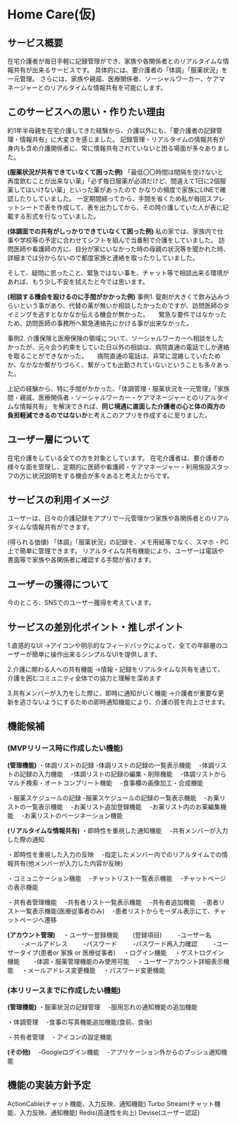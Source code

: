 # Home Care(仮)　

## サービス概要
在宅介護者が毎日手軽に記録管理ができ、家族や各関係者とのリアルタイムな情報共有が出来るサービスです。
具体的には、要介護者の「体調」「服薬状況」を一元管理。
さらには、家族や親戚、医療関係者、ソーシャルワーカー、ケアマネージャーとのリアルタイムな情報共有を可能にします。


## このサービスへの思い・作りたい理由
約1年半母親を在宅介護してきた経験から、介護以外にも、「要介護者の記録管理・情報共有」に大変さを感じました。
記録管理・リアルタイムの情報共有が身内も含め介護関係者に、常に情報共有されていないと困る場面が多々ありました。

**(服薬状況が共有できていなくて困った例)**
「最低〇〇時間は間隔を空けないと再度飲むことが出来ない薬」「必ず毎日服薬が必須だけど、間違えて1日に2個服薬してはいけない薬」といった薬があったので
かなりの頻度で家族にLINEで確認したりしていました。
一定期間経ってから、手間を省くため私が毎回スプレットシートで表を作成して、表を出力してから、その時介護していた人が表に記載する形式を行なっていました。

**(体調面での共有がしっかりできていなくて困った例)**
私の家では、家族内で仕事や学校等の予定に合わせてシフトを組んで当番制で介護をしていました。
訪問医師や看護師の方に、自分が家にいなかった時の母親の状況等を聞かれた時、詳細までは分からないので都度家族と連絡を取ったりしていました。



そして、疑問に思ったこと、緊急ではない事を、チャット等で相談出来る環境があれば、もう少し不安を拭えたと今では思います。

**(相談する機会を設けるのに手間がかかった例)**
事例1. 錠剤が大きくて飲み込みづらいという事があり、代替の薬が無いか相談したかったのですが、訪問医師のタイミングを逃すとなかなか伝える機会が無かった。
　     緊急な要件ではなかったため、訪問医師の事務所へ緊急連絡先にかける事が出来なかった。

事例2. 介護保険と医療保険の領域について、ソーシャルワーカーへ相談をしたかったが、元々会う約束をしていた日以外の相談は、病院直通の電話でしか連絡を取ることができなかった。
　     病院直通の電話は、非常に混雑していたためか、なかなか繋がりづらく、繋がっても出勤されていないということも多々あった。


上記の経験から、特に手間がかかった、「体調管理・服薬状況を一元管理」「家族間・親戚、医療関係者・ソーシャルワーカー・ケアマネージャーとのリアルタイムな情報共有」
を解決できれば、**同じ境遇に直面した介護者の心と体の両方の負担軽減できるのではないか**と考えこのアプリを作成するに至りました。


## ユーザー層について
在宅介護をしている全ての方を対象としています。
在宅介護者は、要介護者の様々な面を管理し、定期的に医師や看護師・ケアマネージャー・利用施設スタッフの方に状況説明をする機会が多々あると考えたからです。


## サービスの利用イメージ
ユーザーは、日々の介護記録をアプリで一元管理かつ家族や各関係者とのリアルタイムな情報共有ができます。

(得られる価値)
「体調」「服薬状況」の記録を、メモ用紙等でなく、スマホ・PC上で簡単に管理できます。
リアルタイムな共有機能により、ユーザーは電話や書面等で家族や各関係者に確認する手間が省けます。


## ユーザーの獲得について
今のところ、SNSでのユーザー獲得を考えています。


## サービスの差別化ポイント・推しポイント
1.直感的なUI
→アイコンや明示的なフィードバックによって、全ての年齢層のユーザーが簡単に操作出来るシンプルなUIを提供します。

2.介護に関わる人への共有機能
→情報・記録をリアルタイムな共有を通じて、介護を囲むコミュニティ全体での協力と理解を深めます

3.共有メンバーが入力をした際に、即時に通知がいく機能
→介護者が重要な更新を逃さないようにするための即時通知機能により、介護の質を向上させます。


## 機能候補
### (MVPリリース時に作成したい機能)
**(管理機能)**
・体調リストの記録
    -体調リストの記録の一覧表示機能
　-体調リストの記録の入力機能
　-体調リストの記録の編集・削除機能
　-体調リストからマルチ検索・オートコンプリート機能
　-食事欄の画像加工・合成機能


・服薬スケジュールの記録
    -服薬スケジュールの記録の一覧表示機能
　-お薬リストの一覧表示機能
　-お薬リスト追加登録機能
　-お薬リスト内のお薬編集機能
　-お薬リストのページネーション機能


**(リアルタイムな情報共有)**
・即時性を重視した通知機能
　-共有メンバーが入力した際の通知

・即時性を重視した入力の反映
　-指定したメンバー内でのリアルタイムでの情報共有(他メンバーが入力した内容が反映)

・コミュニケーション機能
　-チャットリスト一覧表示機能
　-チャットページの表示機能

・共有者管理機能
　-共有者リスト一覧表示機能
　-共有者追加機能
　-患者リスト一覧表示機能(医療従事者のみ)
　-患者リストからモーダル表示にて、チャットページへ遷移


**(アカウント管理)**
　・ユーザー登録機能
　　(登録項目)
　　  -ユーザー名
　　  -メールアドレス
　　  -パスワード
　　  -パスワード再入力確認
　　  -ユーザータイプ(患者or 家族 or 医療従事者)
　・ログイン機能
　・ゲストログイン機能
　　-体調・服薬管理機能のみ使用可能
　・ユーザーアカウント詳細表示機能
　・メールアドレス変更機能
　・パスワード変更機能


### (本リリースまでに作成したい機能)
**(管理機能)**
・服薬状況の記録管理
 　-服用忘れの通知機能の追加機能

・体調管理
　-食事の写真機能追加機能(食前、食後)

・共有者管理
　- アイコンの設定機能

**(その他)**
　-Googleログイン機能
　-アプリケーション外からのプッシュ通知機能



## 機能の実装方針予定
ActionCable(チャット機能、入力反映、通知機能)
Turbo Stream(チャット機能、入力反映、通知機能)
Redis(高速性を向上)
Devise(ユーザー認証)